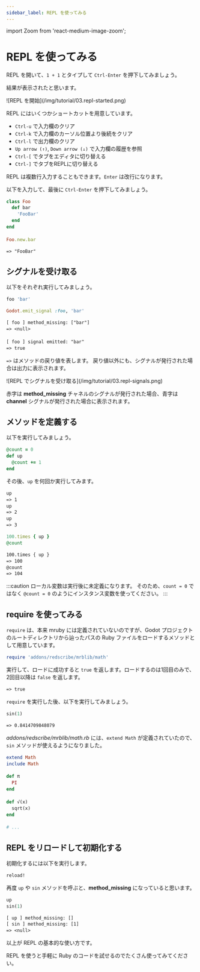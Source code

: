```yaml
---
sidebar_label: REPL を使ってみる
---
```

import Zoom from 'react-medium-image-zoom';

# REPL を使ってみる

REPL を開いて、`1 + 1` とタイプして `Ctrl-Enter` を押下してみましょう。

結果が表示されたと思います。

<Zoom>
![REPL を開始](/img/tutorial/03.repl-started.png)
</Zoom>

REPL にはいくつかショートカットを用意しています。
* `Ctrl-u` で入力欄のクリア
* `Ctrl-k` で入力欄のカーソル位置より後続をクリア
* `Ctrl-l` で出力欄のクリア
* `Up arrow (↑)`, `Down arrow (↓)` で入力欄の履歴を参照
* `Ctrl-[` でタブをエディタに切り替える
* `Ctrl-]` でタブをREPLに切り替える


REPL は複数行入力することもできます。`Enter` は改行になります。

以下を入力して、最後に `Ctrl-Enter` を押下してみましょう。
```ruby
class Foo
  def bar
    'FooBar'
  end
end

Foo.new.bar
```
```txt title="出力"
=> "FooBar"
```

## シグナルを受け取る

以下をそれぞれ実行してみましょう。
```ruby
foo 'bar'
```
```ruby
Godot.emit_signal :foo, 'bar'
```
```txt title="出力"
[ foo ] method_missing: ["bar"]
=> <null>

[ foo ] signal emitted: "bar"
=> true
```
`=>` はメソッドの戻り値を表します。
戻り値以外にも、シグナルが発行された場合は出力に表示されます。

<Zoom>
![REPL でシグナルを受け取る](/img/tutorial/03.repl-signals.png)
</Zoom>

赤字は **method_missing** チャネルのシグナルが発行された場合、青字は **channel** シグナルが発行された場合に表示されます。


## メソッドを定義する

以下を実行してみましょう。
```ruby
@count = 0
def up
  @count += 1
end
```
その後、`up` を何回か実行してみます。
```txt title="出力"
up
=> 1
up
=> 2
up
=> 3
```

```ruby
100.times { up }
@count
```
```txt title="出力"
100.times { up }
=> 100
@count
=> 104
```

:::caution
ローカル変数は実行後に未定義になります。
そのため、`count = 0` ではなく `@count = 0` のようにインスタンス変数を使ってください。
:::


## require を使ってみる

`require` は、本来 mruby には定義されていないのですが、Godot プロジェクトのルートディレクトリから辿ったパスの Ruby ファイルをロードするメソッドとして用意しています。

```ruby
require 'addons/redscribe/mrblib/math'
```
実行して、ロードに成功すると `true` を返します。ロードするのは1回目のみで、2回目以降は `false` を返します。
```txt title="出力"
=> true
```

`require` を実行した後、以下を実行してみましょう。 

```ruby
sin(1)
```
```txt title="出力"
=> 0.8414709848079
```

*addons/redscribe/mrblib/math.rb* には、`extend Math` が定義されていたので、`sin` メソッドが使えるようになりました。

```ruby title="addons/redscribe/mrblib/math.rb"
extend Math
include Math

def π
  PI
end

def √(x)
  sqrt(x)
end

# ...
```


## REPL をリロードして初期化する

初期化するには以下を実行します。
```ruby
reload!
```

再度 `up` や `sin` メソッドを呼ぶと、**method_missing** になっていると思います。
```ruby
up
sin(1)
```
```txt title="出力"
[ up ] method_missing: []
[ sin ] method_missing: [1]
=> <null>
```


以上が REPL の基本的な使い方です。

REPL を使うと手軽に Ruby のコードを試せるのでたくさん使ってみてください。
